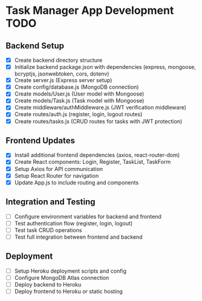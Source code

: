 # Task Manager App Development TODO

## Backend Setup
- [x] Create backend directory structure
- [x] Initialize backend package.json with dependencies (express, mongoose, bcryptjs, jsonwebtoken, cors, dotenv)
- [x] Create server.js (Express server setup)
- [x] Create config/database.js (MongoDB connection)
- [x] Create models/User.js (User model with Mongoose)
- [x] Create models/Task.js (Task model with Mongoose)
- [x] Create middleware/authMiddleware.js (JWT verification middleware)
- [x] Create routes/auth.js (register, login, logout routes)
- [x] Create routes/tasks.js (CRUD routes for tasks with JWT protection)

## Frontend Updates
- [x] Install additional frontend dependencies (axios, react-router-dom)
- [x] Create React components: Login, Register, TaskList, TaskForm
- [x] Setup Axios for API communication
- [x] Setup React Router for navigation
- [x] Update App.js to include routing and components

## Integration and Testing
- [ ] Configure environment variables for backend and frontend
- [ ] Test authentication flow (register, login, logout)
- [ ] Test task CRUD operations
- [ ] Test full integration between frontend and backend

## Deployment
- [ ] Setup Heroku deployment scripts and config
- [ ] Configure MongoDB Atlas connection
- [ ] Deploy backend to Heroku
- [ ] Deploy frontend to Heroku or static hosting
